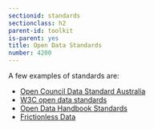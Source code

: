 ```yaml
---
sectionid: standards
sectionclass: h2
parent-id: toolkit
is-parent: yes
title: Open Data Standards
number: 4200
---
```


A few examples of standards are:
- [Open Council Data Standard Australia](standards.opencouncildata.org)
- [W3C open data standards](https://www.w3.org/TR/dwbp)
- [Open Data Handbook Standards](opendatahandbook.org/resources/#standards)
- [Frictionless Data](https://okfn.org/projects/frictionless-data)

